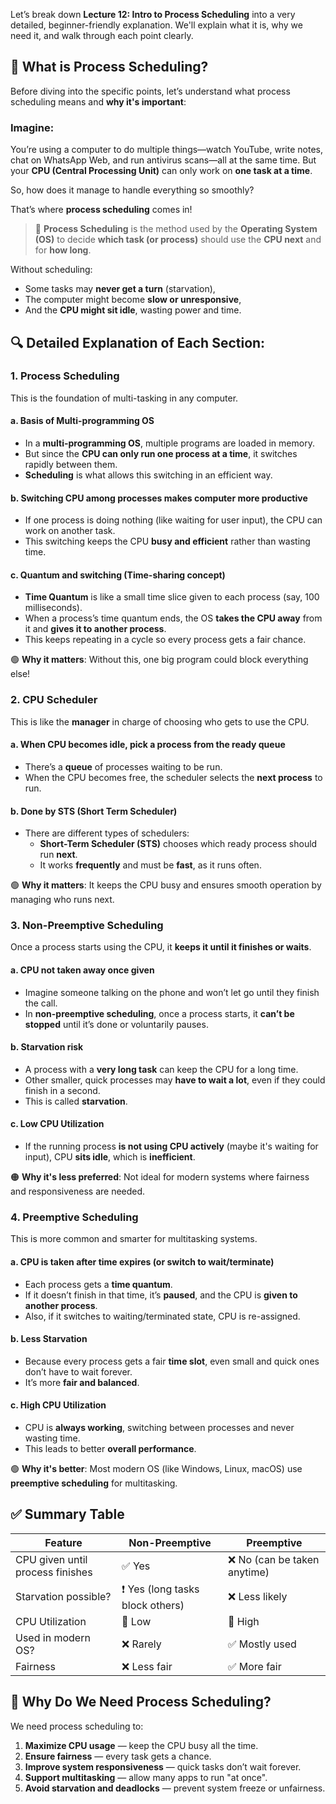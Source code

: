 Let’s break down **Lecture 12: Intro to Process Scheduling** into a very detailed, beginner-friendly explanation. We'll explain what it is, why we need it, and walk through each point clearly.

## 🧠 What is Process Scheduling?
Before diving into the specific points, let’s understand what process scheduling means and **why it's important**:

### Imagine:
You’re using a computer to do multiple things—watch YouTube, write notes, chat on WhatsApp Web, and run antivirus scans—all at the same time. But your **CPU (Central Processing Unit)** can only work on **one task at a time**.

So, how does it manage to handle everything so smoothly?

That’s where **process scheduling** comes in!

> 📌 **Process Scheduling** is the method used by the **Operating System (OS)** to decide **which task (or process)** should use the **CPU next** and for **how long**.

Without scheduling:
- Some tasks may **never get a turn** (starvation),
- The computer might become **slow or unresponsive**,
- And the **CPU might sit idle**, wasting power and time.

## 🔍 Detailed Explanation of Each Section:

### **1. Process Scheduling**
This is the foundation of multi-tasking in any computer.

#### a. **Basis of Multi-programming OS**
- In a **multi-programming OS**, multiple programs are loaded in memory.
- But since the **CPU can only run one process at a time**, it switches rapidly between them.
- **Scheduling** is what allows this switching in an efficient way.

#### b. **Switching CPU among processes makes computer more productive**
- If one process is doing nothing (like waiting for user input), the CPU can work on another task.
- This switching keeps the CPU **busy and efficient** rather than wasting time.

#### c. **Quantum and switching (Time-sharing concept)**
- **Time Quantum** is like a small time slice given to each process (say, 100 milliseconds).
- When a process’s time quantum ends, the OS **takes the CPU away** from it and **gives it to another process**.
- This keeps repeating in a cycle so every process gets a fair chance.
  
🟢 **Why it matters**: Without this, one big program could block everything else!

### **2. CPU Scheduler**
This is like the **manager** in charge of choosing who gets to use the CPU.

#### a. **When CPU becomes idle, pick a process from the ready queue**
- There’s a **queue** of processes waiting to be run.
- When the CPU becomes free, the scheduler selects the **next process** to run.

#### b. **Done by STS (Short Term Scheduler)**
- There are different types of schedulers:
  - **Short-Term Scheduler (STS)** chooses which ready process should run **next**.
  - It works **frequently** and must be **fast**, as it runs often.

🟢 **Why it matters**: It keeps the CPU busy and ensures smooth operation by managing who runs next.

### **3. Non-Preemptive Scheduling**
Once a process starts using the CPU, it **keeps it until it finishes or waits**.

#### a. **CPU not taken away once given**
- Imagine someone talking on the phone and won’t let go until they finish the call.
- In **non-preemptive scheduling**, once a process starts, it **can’t be stopped** until it’s done or voluntarily pauses.

#### b. **Starvation risk**
- A process with a **very long task** can keep the CPU for a long time.
- Other smaller, quick processes may **have to wait a lot**, even if they could finish in a second.
- This is called **starvation**.

#### c. **Low CPU Utilization**
- If the running process **is not using CPU actively** (maybe it's waiting for input), CPU **sits idle**, which is **inefficient**.

🟠 **Why it's less preferred**: Not ideal for modern systems where fairness and responsiveness are needed.

### **4. Preemptive Scheduling**
This is more common and smarter for multitasking systems.

#### a. **CPU is taken after time expires (or switch to wait/terminate)**
- Each process gets a **time quantum**.
- If it doesn’t finish in that time, it’s **paused**, and the CPU is **given to another process**.
- Also, if it switches to waiting/terminated state, CPU is re-assigned.

#### b. **Less Starvation**
- Because every process gets a fair **time slot**, even small and quick ones don’t have to wait forever.
- It’s more **fair and balanced**.

#### c. **High CPU Utilization**
- CPU is **always working**, switching between processes and never wasting time.
- This leads to better **overall performance**.

🟢 **Why it's better**: Most modern OS (like Windows, Linux, macOS) use **preemptive scheduling** for multitasking.

## ✅ Summary Table

| Feature                     | Non-Preemptive              | Preemptive                        |
|----------------------------|-----------------------------|----------------------------------|
| CPU given until process finishes | ✅ Yes                      | ❌ No (can be taken anytime)     |
| Starvation possible?       | ❗ Yes (long tasks block others) | ❌ Less likely                   |
| CPU Utilization            | 🔻 Low                      | 🔺 High                          |
| Used in modern OS?         | ❌ Rarely                    | ✅ Mostly used                  |
| Fairness                   | ❌ Less fair                 | ✅ More fair                    |

## 🧠 Why Do We Need Process Scheduling?

We need process scheduling to:
1. **Maximize CPU usage** — keep the CPU busy all the time.
2. **Ensure fairness** — every task gets a chance.
3. **Improve system responsiveness** — quick tasks don’t wait forever.
4. **Support multitasking** — allow many apps to run "at once".
5. **Avoid starvation and deadlocks** — prevent system freeze or unfairness.
